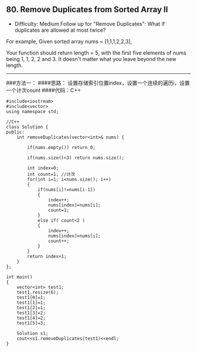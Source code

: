 ## 80. Remove Duplicates from Sorted Array II  

- Difficulty: Medium
Follow up for "Remove Duplicates":
What if duplicates are allowed at most twice?

For example,
Given sorted array nums = [1,1,1,2,2,3],

Your function should return length = 5, 
with the first five elements of nums being 1, 1, 2, 2 and 3. 
It doesn't matter what you leave beyond the new length.

---------------------------------------------------------------
###方法一：
####思路：
 设置存储索引位置index，设置一个连续的遍历i，设置一个计次count
####代码：C++
```
#include<iostream>
#include<vector>
using namespace std;

//C++
class Solution {
public:
    int removeDuplicates(vector<int>& nums) {

		if(nums.empty()) return 0;

		if(nums.size()<3) return nums.size();

        int index=0;
		int count=1; //计次
		for(int i=1; i<nums.size(); i++)
		{
			if(nums[i]!=nums[i-1])
			{
				index++;
				nums[index]=nums[i];
				count=1;
			}
			else if( count<2 )
			{
				index++;
				nums[index]=nums[i];
				count++;
			}
		}
		return index+1;
    }
};

int main()
{
	vector<int> test1;
	test1.resize(6);
	test1[0]=1;
	test1[1]=1;
	test1[2]=1;
	test1[3]=2;
	test1[4]=2;
	test1[5]=3;

	Solution s1;
	cout<<s1.removeDuplicates(test1)<<endl;
}
```
